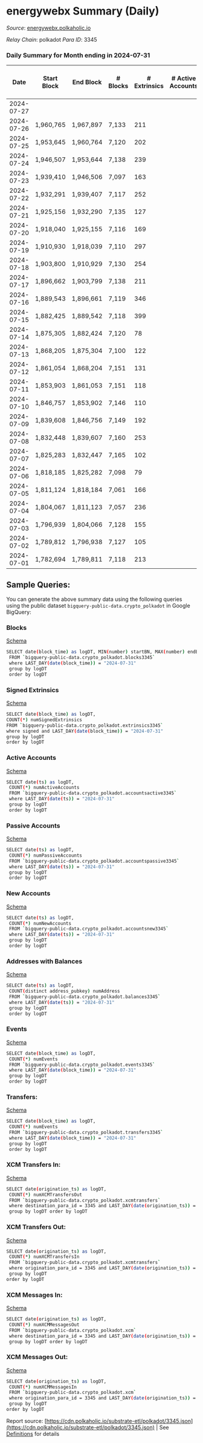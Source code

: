 # energywebx Summary (Daily)

_Source_: [energywebx.polkaholic.io](https://energywebx.polkaholic.io)

*Relay Chain*: polkadot
*Para ID*: 3345



### Daily Summary for Month ending in 2024-07-31


| Date    | Start Block | End Block | # Blocks | # Extrinsics | # Active Accounts | # Passive Accounts | # New Accounts | # Addresses | # Events  | # Transfers ($USD) | # XCM Transfers In ($USD) | # XCM Transfers Out ($USD) | # XCM In | # XCM Out | Issues |
|---------|-------------|-----------|----------|--------------|-------------------|--------------------|----------------|-------------|-----------|--------------------|---------------------------|----------------------------|----------|-----------|--------|
| 2024-07-27 |  |  |  |  |  |  |  |  |  |   |   |   |  |  |  |
| 2024-07-26 | 1,960,765 | 1,967,897 | 7,133 | 211 |  |  |  | 1,642 | 145,014 | 49  |   |   |  |  |  |
| 2024-07-25 | 1,953,645 | 1,960,764 | 7,120 | 202 |  |  |  | 1,634 | 144,618 | 32  |   |   |  |  |  |
| 2024-07-24 | 1,946,507 | 1,953,644 | 7,138 | 239 |  |  |  | 1,626 | 143,579 | 27  |   |   |  |  |  |
| 2024-07-23 | 1,939,410 | 1,946,506 | 7,097 | 163 |  |  |  | 1,621 | 140,832 | 23  |   |   |  |  |  |
| 2024-07-22 | 1,932,291 | 1,939,407 | 7,117 | 252 |  |  |  | 1,615 | 139,423 | 44  |   |   |  |  |  |
| 2024-07-21 | 1,925,156 | 1,932,290 | 7,135 | 127 |  |  |  | 1,611 | 139,841 | 8  |   |   |  |  |  |
| 2024-07-20 | 1,918,040 | 1,925,155 | 7,116 | 169 |  |  |  | 1,610 | 140,575 | 22  |   |   |  |  |  |
| 2024-07-19 | 1,910,930 | 1,918,039 | 7,110 | 297 |  |  |  | 1,608 | 142,803 | 74  |   |   |  |  |  |
| 2024-07-18 | 1,903,800 | 1,910,929 | 7,130 | 254 |  |  |  | 1,602 | 139,443 | 34  |   |   |  |  |  |
| 2024-07-17 | 1,896,662 | 1,903,799 | 7,138 | 211 |  |  |  | 1,602 | 140,451 | 17  |   |   |  |  |  |
| 2024-07-16 | 1,889,543 | 1,896,661 | 7,119 | 346 |  |  |  | 1,600 | 140,038 | 48  |   |   |  |  |  |
| 2024-07-15 | 1,882,425 | 1,889,542 | 7,118 | 399 |  |  |  | 1,596 | 141,934 | 33  |   |   |  |  |  |
| 2024-07-14 | 1,875,305 | 1,882,424 | 7,120 | 78 |  |  |  | 1,592 | 138,646 | 18  |   |   |  |  |  |
| 2024-07-13 | 1,868,205 | 1,875,304 | 7,100 | 122 |  |  |  | 1,591 | 137,357 | 13  |   |   |  |  |  |
| 2024-07-12 | 1,861,054 | 1,868,204 | 7,151 | 131 |  |  |  | 1,587 | 137,232 | 19  |   |   |  |  |  |
| 2024-07-11 | 1,853,903 | 1,861,053 | 7,151 | 118 |  |  |  | 1,586 | 137,235 | 11  |   |   |  |  |  |
| 2024-07-10 | 1,846,757 | 1,853,902 | 7,146 | 110 |  |  |  | 1,584 | 136,356 | 6  |   |   |  |  |  |
| 2024-07-09 | 1,839,608 | 1,846,756 | 7,149 | 192 |  |  |  |  | 135,391 | 31  |   |   |  |  |  |
| 2024-07-08 | 1,832,448 | 1,839,607 | 7,160 | 253 |  |  |  |  | 135,219 | 59  |   |   |  |  |  |
| 2024-07-07 | 1,825,283 | 1,832,447 | 7,165 | 102 |  |  |  |  | 133,543 | 11  |   |   |  |  |  |
| 2024-07-06 | 1,818,185 | 1,825,282 | 7,098 | 79 |  |  |  |  | 132,696 | 10  |   |   |  |  |  |
| 2024-07-05 | 1,811,124 | 1,818,184 | 7,061 | 166 |  |  |  |  | 129,076 | 31  |   |   |  |  |  |
| 2024-07-04 | 1,804,067 | 1,811,123 | 7,057 | 236 |  |  |  |  | 129,202 | 71  |   |   |  |  |  |
| 2024-07-03 | 1,796,939 | 1,804,066 | 7,128 | 155 |  |  |  |  | 126,317 | 9  |   |   |  |  |  |
| 2024-07-02 | 1,789,812 | 1,796,938 | 7,127 | 105 |  |  |  |  | 125,191 | 21  |   |   |  |  |  |
| 2024-07-01 | 1,782,694 | 1,789,811 | 7,118 | 213 |  |  |  |  | 123,283 | 37  |   |   |  |  |  |

## Sample Queries:
You can generate the above summary data using the following queries using the public dataset `bigquery-public-data.crypto_polkadot` in Google BigQuery:


### Blocks 

[Schema](https://github.com/colorfulnotion/substrate-etl/blob/main/schema/blocks.json)

```bash
SELECT date(block_time) as logDT, MIN(number) startBN, MAX(number) endBN, COUNT(*) numBlocks 
 FROM `bigquery-public-data.crypto_polkadot.blocks3345`  
 where LAST_DAY(date(block_time)) = "2024-07-31" 
 group by logDT 
 order by logDT
```

### Signed Extrinsics 

[Schema](https://github.com/colorfulnotion/substrate-etl/blob/main/schema/extrinsics.json)

```bash
SELECT date(block_time) as logDT, 
COUNT(*) numSignedExtrinsics 
FROM `bigquery-public-data.crypto_polkadot.extrinsics3345`  
where signed and LAST_DAY(date(block_time)) = "2024-07-31" 
group by logDT 
order by logDT
```

### Active Accounts 

[Schema](https://github.com/colorfulnotion/substrate-etl/blob/main/schema/accountsactive.json)

```bash
SELECT date(ts) as logDT, 
 COUNT(*) numActiveAccounts 
 FROM `bigquery-public-data.crypto_polkadot.accountsactive3345` 
 where LAST_DAY(date(ts)) = "2024-07-31" 
 group by logDT 
 order by logDT
```

### Passive Accounts 

[Schema](https://github.com/colorfulnotion/substrate-etl/blob/main/schema/accountspassive.json)

```bash
SELECT date(ts) as logDT, 
 COUNT(*) numPassiveAccounts 
 FROM `bigquery-public-data.crypto_polkadot.accountspassive3345` 
 where LAST_DAY(date(ts)) = "2024-07-31" 
 group by logDT 
 order by logDT
```

### New Accounts 

[Schema](https://github.com/colorfulnotion/substrate-etl/blob/main/schema/accountsnew.json)

```bash
SELECT date(ts) as logDT, 
 COUNT(*) numNewAccounts 
 FROM `bigquery-public-data.crypto_polkadot.accountsnew3345` 
 where LAST_DAY(date(ts)) = "2024-07-31" 
 group by logDT
 order by logDT
```

### Addresses with Balances 

[Schema](https://github.com/colorfulnotion/substrate-etl/blob/main/schema/balances.json)

```bash
SELECT date(ts) as logDT,
 COUNT(distinct address_pubkey) numAddress 
 FROM `bigquery-public-data.crypto_polkadot.balances3345` 
 where LAST_DAY(date(ts)) = "2024-07-31" 
 group by logDT 
 order by logDT
```

### Events 

[Schema](https://github.com/colorfulnotion/substrate-etl/blob/main/schema/events.json)

```bash
SELECT date(block_time) as logDT, 
 COUNT(*) numEvents 
 FROM `bigquery-public-data.crypto_polkadot.events3345` 
 where LAST_DAY(date(block_time)) = "2024-07-31" 
 group by logDT 
 order by logDT
```

### Transfers:

[Schema](https://github.com/colorfulnotion/substrate-etl/blob/main/schema/transfers.json)

```bash
SELECT date(block_time) as logDT, 
 COUNT(*) numEvents 
 FROM `bigquery-public-data.crypto_polkadot.transfers3345` 
 where LAST_DAY(date(block_time)) = "2024-07-31" 
 group by logDT 
 order by logDT
```

### XCM Transfers In: 

[Schema](https://github.com/colorfulnotion/substrate-etl/blob/main/schema/xcmtransfers.json)

```bash
SELECT date(origination_ts) as logDT, 
 COUNT(*) numXCMTransfersOut 
 FROM `bigquery-public-data.crypto_polkadot.xcmtransfers` 
 where destination_para_id = 3345 and LAST_DAY(date(origination_ts)) = "2024-07-31" 
 group by logDT order by logDT
```

### XCM Transfers Out: 

[Schema](https://github.com/colorfulnotion/substrate-etl/blob/main/schema/xcmtransfers.json)

```bash
SELECT date(origination_ts) as logDT, 
 COUNT(*) numXCMTransfersIn 
 FROM `bigquery-public-data.crypto_polkadot.xcmtransfers` 
 where origination_para_id = 3345 and LAST_DAY(date(origination_ts)) = "2024-07-31" 
 group by logDT 
order by logDT
```

### XCM Messages In: 

[Schema](https://github.com/colorfulnotion/substrate-etl/blob/main/schema/xcm.json)

```bash
SELECT date(origination_ts) as logDT, 
 COUNT(*) numXCMMessagesOut 
 FROM `bigquery-public-data.crypto_polkadot.xcm` 
 where destination_para_id = 3345 and LAST_DAY(date(origination_ts)) = "2024-07-31" 
 group by logDT order by logDT
```

### XCM Messages Out: 

[Schema](https://github.com/colorfulnotion/substrate-etl/blob/main/schema/xcm.json)

```bash
SELECT date(origination_ts) as logDT, 
 COUNT(*) numXCMMessagesIn 
 FROM `bigquery-public-data.crypto_polkadot.xcm` 
 where origination_para_id = 3345 and LAST_DAY(date(origination_ts)) = "2024-07-31" 
 group by logDT 
order by logDT
```


Report source: [https://cdn.polkaholic.io/substrate-etl/polkadot/3345.json](https://cdn.polkaholic.io/substrate-etl/polkadot/3345.json) | See [Definitions](/DEFINITIONS.md) for details
